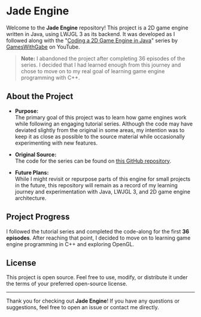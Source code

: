 # Jade Engine

Welcome to the **Jade Engine** repository! This project is a 2D game engine written in Java, using LWJGL 3 as its backend. It was developed as I followed along with the "[Coding a 2D Game Engine in Java](https://www.youtube.com/playlist?list=PLtrSb4XxIVbp8AKuEAlwNXDxr99e3woGE)" series by [GamesWithGabe](https://www.youtube.com/@GamesWithGabe) on YouTube.

> **Note:** I abandoned the project after completing 36 episodes of the series. I decided that I had learned enough from this journey and chose to move on to my real goal of learning game engine programming with C++.

## About the Project

- **Purpose:**  
  The primary goal of this project was to learn how game engines work while following an engaging tutorial series. Although the code may have deviated slightly from the original in some areas, my intention was to keep it as close as possible to the source material while occasionally experimenting with new features.

- **Original Source:**  
  The code for the series can be found on [this GitHub repository](https://github.com/codingminecraft/Mario).

- **Future Plans:**  
  While I might revisit or repurpose parts of this engine for small projects in the future, this repository will remain as a record of my learning journey and experimentation with Java, LWJGL 3, and 2D game engine architecture.

## Project Progress

I followed the tutorial series and completed the code-along for the first **36 episodes**. After reaching that point, I decided to move on to learning game engine programming in C++ and exploring OpenGL.

## License

This project is open source. Feel free to use, modify, or distribute it under the terms of your preferred open-source license.

---

Thank you for checking out **Jade Engine**! If you have any questions or suggestions, feel free to open an issue or contact me directly.